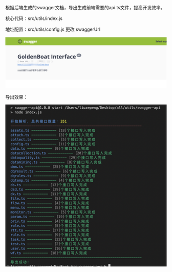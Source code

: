 根据后端生成的swagger文档，导出生成前端需要的api.ts文件，提高开发效率。

核心代码：src/utils/index.js

地址配置：src/utils/config.js    更改 swaggerUrl

![swagger](./src/assets/swagger.png)

导出效果：

![](./src/assets/res.png)
